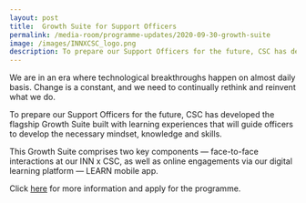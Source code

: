 ```yaml
---
layout: post
title:  Growth Suite for Support Officers
permalink: /media-room/programme-updates/2020-09-30-growth-suite
image: /images/INNXCSC_logo.png
description: To prepare our Support Officers for the future, CSC has developed the flagship Growth Suite built with learning experiences that will guide officers to develop the necessary mindset, knowledge and skills.
---
```

We are in an era where technological breakthroughs happen on almost daily basis. Change is a constant, and we need to continually rethink and reinvent what we do. 

To prepare our Support Officers for the future, CSC has developed the flagship Growth Suite built with learning experiences that will guide officers to develop the necessary mindset, knowledge and skills.

This Growth Suite comprises two key components — face-to-face interactions at our INN x CSC, as well as online engagements via our digital learning platform — LEARN mobile app.

Click [here](https://www.cscollege.gov.sg/programmes/Pages/Display%20Programme.aspx?ePID=w8gq84v9rd5kpvnd3bmdabqi9w) for more information and apply for the programme. 
